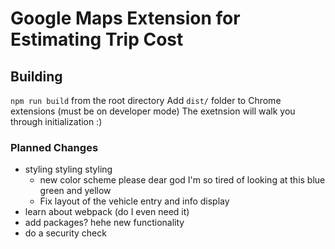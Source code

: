 # Google Maps Extension for Estimating Trip Cost

## Building
`npm run build` from the root directory
Add `dist/` folder to Chrome extensions (must be on developer mode)
The exetnsion will walk you through initialization :)



### Planned Changes
* styling styling styling
  * new color scheme please dear god I'm so tired of looking at this blue green and yellow
  * Fix layout of the vehicle entry and info display
* learn about webpack (do I even need it)
* add packages? hehe new functionality 
* do a security check
